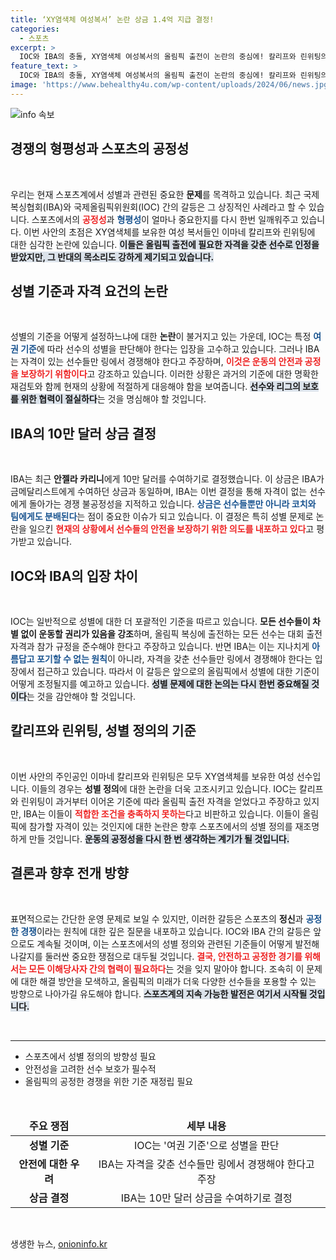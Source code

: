 ```yaml
---
title: ‘XY염색체 여성복서’ 논란 상금 1.4억 지급 결정!
categories:
  - 스포츠
excerpt: >
  IOC와 IBA의 충돌, XY염색체 여성복서의 올림픽 출전이 논란의 중심에! 칼리프와 린위팅의 경쟁이 가져온 성별 기준의 논의, 과연 어떤 결론이 나올까? 클릭으로 확인해보세요!
feature_text: >
  IOC와 IBA의 충돌, XY염색체 여성복서의 올림픽 출전이 논란의 중심에! 칼리프와 린위팅의 경쟁이 가져온 성별 기준의 논의, 과연 어떤 결론이 나올까? 클릭으로 확인해보세요!
image: 'https://www.behealthy4u.com/wp-content/uploads/2024/06/news.jpg'
---
```


<p><img src="https://www.behealthy4u.com/wp-content/uploads/2024/06/news.jpg" alt="info 속보" /></p>

<h2 data-ke-size="size26">경쟁의 형평성과 스포츠의 공정성</h2>

<p data-ke-size="size16">&nbsp;</p> 

<p>우리는 현재 스포츠계에서 성별과 관련된 중요한 <b>문제</b>를 목격하고 있습니다. 최근 국제복싱협회(IBA)와 국제올림픽위원회(IOC) 간의 갈등은 그 상징적인 사례라고 할 수 있습니다. 스포츠에서의 <b><span style="color: #ee2323;">공정성</span></b>과 <b><span style="color: #1a5490;">형평성</span></b>이 얼마나 중요한지를 다시 한번 일깨워주고 있습니다. 이번 사안의 초점은 XY염색체를 보유한 여성 복서들인 이마네 칼리프와 린위팅에 대한 심각한 논란에 있습니다. <b><span style="background-color: #21538527;">이들은 올림픽 출전에 필요한 자격을 갖춘 선수로 인정을 받았지만, 그 반대의 목소리도 강하게 제기되고 있습니다.</span></b></p>

<h2 data-ke-size="size26">성별 기준과 자격 요건의 논란</h2>

<p data-ke-size="size16">&nbsp;</p>

<p>성별의 기준을 어떻게 설정하느냐에 대한 <b>논란</b>이 불거지고 있는 가운데, IOC는 특정 <b><span style="color: #1a5490;">여권 기준</span></b>에 따라 선수의 성별을 판단해야 한다는 입장을 고수하고 있습니다. 그러나 IBA는 자격이 있는 선수들만 링에서 경쟁해야 한다고 주장하며, <b><span style="color: #ee2323;">이것은 운동의 안전과 공정을 보장하기 위함이다</span></b>고 강조하고 있습니다. 이러한 상황은 과거의 기준에 대한 명확한 재검토와 함께 현재의 상황에 적절하게 대응해야 함을 보여줍니다. <b><span style="background-color: #21538527;">선수와 리그의 보호를 위한 협력이 절실하다</span></b>는 것을 명심해야 할 것입니다.</p>

<h2 data-ke-size="size26">IBA의 10만 달러 상금 결정</h2>

<p data-ke-size="size16">&nbsp;</p>

<p>IBA는 최근 <b>안젤라 카리니</b>에게 10만 달러를 수여하기로 결정했습니다. 이 상금은 IBA가 금메달리스트에게 수여하던 상금과 동일하며, IBA는 이번 결정을 통해 자격이 없는 선수에게 돌아가는 경쟁 불공정성을 지적하고 있습니다. <b><span style="color: #1a5490;">상금은 선수들뿐만 아니라 코치와 팀에게도 분배된다</span></b>는 점이 중요한 이슈가 되고 있습니다. 이 결정은 특히 성별 문제로 논란을 일으킨 <b><span style="color: #ee2323;">현재의 상황에서 선수들의 안전을 보장하기 위한 의도를 내포하고 있다</span></b>고 평가받고 있습니다. </p>

<h2 data-ke-size="size26">IOC와 IBA의 입장 차이</h2>

<p data-ke-size="size16">&nbsp;</p>

<p>IOC는 일반적으로 성별에 대한 더 포괄적인 기준을 따르고 있습니다. <b>모든 선수들이 차별 없이 운동할 권리가 있음을 강조</b>하며, 올림픽 복싱에 출전하는 모든 선수는 대회 출전 자격과 참가 규정을 준수해야 한다고 주장하고 있습니다. 반면 IBA는 이는 지나치게 <b><span style="color: #1a5490;">아름답고 포기할 수 없는 원칙</span></b>이 아니라, 자격을 갖춘 선수들만 링에서 경쟁해야 한다는 입장에서 접근하고 있습니다. 따라서 이 갈등은 앞으로의 올림픽에서 성별에 대한 기준이 어떻게 조정될지를 예고하고 있습니다. <b><span style="background-color: #21538527;">성별 문제에 대한 논의는 다시 한번 중요해질 것이다</span></b>는 것을 감안해야 할 것입니다.</p>

<h2 data-ke-size="size26">칼리프와 린위팅, 성별 정의의 기준</h2>

<p data-ke-size="size16">&nbsp;</p>

<p>이번 사안의 주인공인 이마네 칼리프와 린위팅은 모두 XY염색체를 보유한 여성 선수입니다. 이들의 경우는 <b>성별 정의</b>에 대한 논란을 더욱 고조시키고 있습니다. IOC는 칼리프와 린위팅이 과거부터 이어온 기준에 따라 올림픽 출전 자격을 얻었다고 주장하고 있지만, IBA는 이들이 <b><span style="color: #ee2323;">적합한 조건을 충족하지 못하는</span></b>다고 비판하고 있습니다. 이들이 올림픽에 참가할 자격이 있는 것인지에 대한 논란은 향후 스포츠에서의 성별 정의를 재조명하게 만들 것입니다. <b><span style="background-color: #21538527;">운동의 공정성을 다시 한 번 생각하는 계기가 될 것입니다.</span></b></p>

<h2 data-ke-size="size26">결론과 향후 전개 방향</h2>

<p data-ke-size="size16">&nbsp;</p>

<p>표면적으로는 간단한 운영 문제로 보일 수 있지만, 이러한 갈등은 스포츠의 <b>정신</b>과 <b><span style="color: #1a5490;">공정한 경쟁</span></b>이라는 원칙에 대한 깊은 질문을 내포하고 있습니다. IOC와 IBA 간의 갈등은 앞으로도 계속될 것이며, 이는 스포츠에서의 성별 정의와 관련된 기준들이 어떻게 발전해 나갈지를 둘러싼 중요한 쟁점으로 대두될 것입니다. <b><span style="color: #ee2323;">결국, 안전하고 공정한 경기를 위해서는 모든 이해당사자 간의 협력이 필요하다</span></b>는 것을 잊지 말아야 합니다. 조속히 이 문제에 대한 해결 방안을 모색하고, 올림픽의 미래가 더욱 다양한 선수들을 포용할 수 있는 방향으로 나아가길 유도해야 합니다. <b><span style="background-color: #21538527;">스포츠계의 지속 가능한 발전은 여기서 시작될 것입니다.</span></b> </p>

<p data-ke-size="size16">&nbsp;</p>

<hr>

<ul>
    <li>스포츠에서 성별 정의의 방향성 필요</li>
    <li>안전성을 고려한 선수 보호가 필수적</li>
    <li>올림픽의 공정한 경쟁을 위한 기준 재정립 필요</li>
</ul>

<p data-ke-size="size16">&nbsp;</p>

<table>
    <thead>
        <tr>
            <td style="text-align: center; height: 17px;"><b>주요 쟁점</b></td>
            <td style="text-align: center; height: 17px;"><b>세부 내용</b></td>
        </tr>
    </thead>
    <tbody>
        <tr>
            <td style="text-align: center; height: 17px;"><b>성별 기준</b></td>
            <td style="text-align: center; height: 17px;">IOC는 '여권 기준'으로 성별을 판단</td>
        </tr>
        <tr>
            <td style="text-align: center; height: 17px;"><b>안전에 대한 우려</b></td>
            <td style="text-align: center; height: 17px;">IBA는 자격을 갖춘 선수들만 링에서 경쟁해야 한다고 주장</td>
        </tr>
        <tr>
            <td style="text-align: center; height: 17px;"><b>상금 결정</b></td>
            <td style="text-align: center; height: 17px;">IBA는 10만 달러 상금을 수여하기로 결정</td>
        </tr>
    </tbody>
</table>

<p data-ke-size="size16">&nbsp;</p>
생생한 뉴스, <a href="https://onioninfo.kr" rel="dofollow">onioninfo.kr</a>


